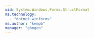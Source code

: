 ```yaml
---
uid: System.Windows.Forms.StructFormat
ms.technology: 
  - "dotnet-winforms"
ms.author: "kempb"
manager: "ghogen"
---
```

